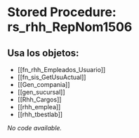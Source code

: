 # Stored Procedure: rs_rhh_RepNom1506

## Usa los objetos:
- [[fn_rhh_Empleados_Usuario]]
- [[fn_sis_GetUsuActual]]
- [[Gen_compania]]
- [[gen_sucursal]]
- [[Rhh_Cargos]]
- [[rhh_emplea]]
- [[rhh_tbestlab]]

*No code available.*

